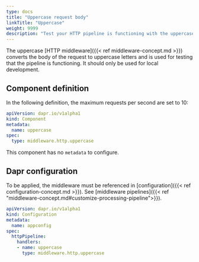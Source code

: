 ```yaml
---
type: docs
title: "Uppercase request body"
linkTitle: "Uppercase"
weight: 9999
description: "Test your HTTP pipeline is functioning with the uppercase middleware"
---
```


The uppercase [HTTP middleware]({{< ref middleware-concept.md >}}) converts the body of the request to uppercase letters and is used for testing that the pipeline is functioning. It should only be used for local development.

## Component definition

In the following definition, the maximum requests per second are set to 10:
```yaml
apiVersion: dapr.io/v1alpha1
kind: Component
metadata:
  name: uppercase
spec:
  type: middleware.http.uppercase
```

This component has no `metadata` to configure.

## Dapr configuration

To be applied, the middleware must be referenced in [configuration]({{< ref configuration-concept.md >}}). See [middleware pipelines]({{< ref "middleware-concept.md#customize-processing-pipeline">}}).

```yaml
apiVersion: dapr.io/v1alpha1
kind: Configuration
metadata:
  name: appconfig
spec:
  httpPipeline:
    handlers:
    - name: uppercase
      type: middleware.http.uppercase
```

